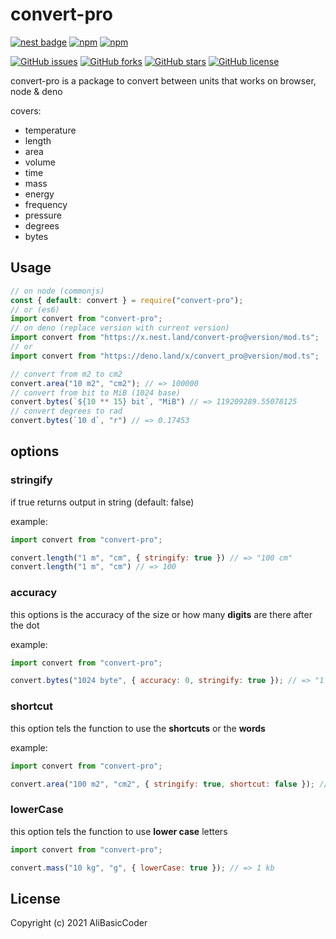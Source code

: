 # convert-pro

[![nest badge](https://nest.land/badge-large.svg)](https://nest.land/package/convert-pro)
[![npm](https://img.shields.io/npm/dm/convert-pro)](https://npmjs.com/package/convert-pro)
[![npm](https://img.shields.io/npm/v/convert-pro)](https://npmjs.com/package/convert-pro)

[![GitHub issues](https://img.shields.io/github/issues/AliBasicCoder/convert-pro)](https://github.com/AliBasicCoder/convert-pro/issues)
[![GitHub forks](https://img.shields.io/github/forks/AliBasicCoder/convert-pro)](https://github.com/AliBasicCoder/convert-pro/network)
[![GitHub stars](https://img.shields.io/github/stars/AliBasicCoder/convert-pro)](https://github.com/AliBasicCoder/convert-pro/stargazers)
[![GitHub license](https://img.shields.io/github/license/AliBasicCoder/convert-pro)](https://github.com/AliBasicCoder/convert-pro/blob/master/LICENSE)

convert-pro is a package to convert between units that works on browser, node & deno

covers:
  - temperature
  - length
  - area
  - volume
  - time
  - mass
  - energy
  - frequency
  - pressure
  - degrees
  - bytes

## Usage

```js
// on node (commonjs)
const { default: convert } = require("convert-pro");
// or (es6)
import convert from "convert-pro";
// on deno (replace version with current version)
import convert from "https://x.nest.land/convert-pro@version/mod.ts";
// or
import convert from "https://deno.land/x/convert_pro@version/mod.ts";

// convert from m2 to cm2
convert.area("10 m2", "cm2"); // => 100000
// convert from bit to MiB (1024 base)
convert.bytes(`${10 ** 15} bit`, "MiB") // => 119209289.55078125
// convert degrees to rad
convert.bytes(`10 d`, "r") // => 0.17453
```

## options

### stringify

if true returns output in string (default: false)

example:
```js
import convert from "convert-pro";

convert.length("1 m", "cm", { stringify: true }) // => "100 cm"
convert.length("1 m", "cm") // => 100
```

### accuracy

this options is the accuracy of the size or
how many **digits** are there after the dot

example:

```js
import convert from "convert-pro";

convert.bytes("1024 byte", { accuracy: 0, stringify: true }); // => "1 KB"
```

### shortcut

this option tels the function to use the **shortcuts**
or the **words**

example:

```js
import convert from "convert-pro";

convert.area("100 m2", "cm2", { stringify: true, shortcut: false }); // => "1000000 Square Centimeters"
```

### lowerCase

this option tels the function to use **lower case** letters

```js
import convert from "convert-pro";

convert.mass("10 kg", "g", { lowerCase: true }); // => 1 kb
```

## License

Copyright (c) 2021 AliBasicCoder
